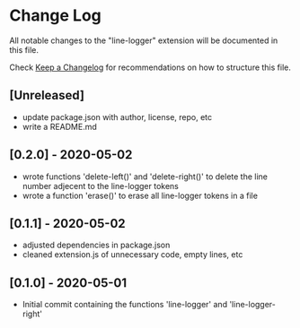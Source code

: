 # Change Log

All notable changes to the "line-logger" extension will be documented in this file.

Check [Keep a Changelog](http://keepachangelog.com/) for recommendations on how to structure this file.

## [Unreleased]
 - update package.json with author, license, repo, etc
 - write a README.md
 
 
## [0.2.0] - 2020-05-02
  - wrote functions 'delete-left()' and 'delete-right()' to delete the line number adjecent to the line-logger tokens
  - wrote a function 'erase()' to erase all line-logger tokens in a file

## [0.1.1] - 2020-05-02
  - adjusted dependencies in package.json
  - cleaned extension.js of unnecessary code, empty lines, etc

## [0.1.0] - 2020-05-01
 - Initial commit containing the functions 'line-logger' and 'line-logger-right'